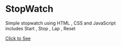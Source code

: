 <h1>StopWatch</h1>

<p>Simple stopwatch using HTML , CSS and JavaScript<br>
includes    Start , Stop , Lap , Reset</p>

<a href="https://dhesavan.github.io/PRODIGY_WD_02/">Click to See</a>
